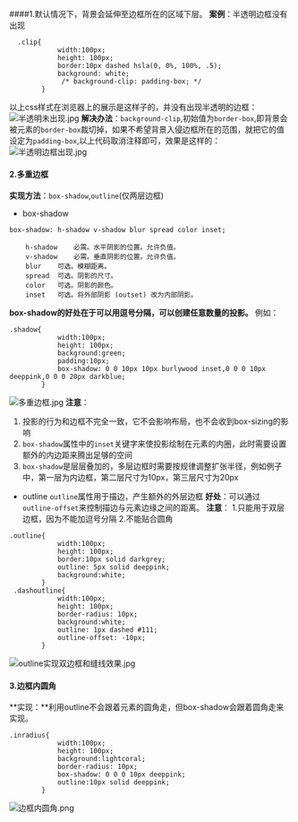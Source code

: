 ####1.默认情况下，背景会延伸至边框所在的区域下层。
**案例**：半透明边框没有出现
````
  .clip{
            width:100px;
            height: 100px;
            border:10px dashed hsla(0, 0%, 100%, .5);
            background: white;
             /* background-clip: padding-box; */
        }
````
以上css样式在浏览器上的展示是这样子的，并没有出现半透明的边框：
![半透明未出现.jpg](https://upload-images.jianshu.io/upload_images/13613564-bda3d69e5427546a.jpg?imageMogr2/auto-orient/strip%7CimageView2/2/w/1240)
**解决办法**：`background-clip`,初始值为`border-box`,即背景会被元素的`border-box`裁切掉，如果不希望背景入侵边框所在的范围，就把它的值设定为`padding-box`,以上代码取消注释即可，效果是这样的：
![半透明边框出现.jpg](https://upload-images.jianshu.io/upload_images/13613564-c33ef44d9860f4e2.jpg?imageMogr2/auto-orient/strip%7CimageView2/2/w/1240)

#### 2.多重边框
**实现方法**：`box-shadow`,`outline`(仅两层边框)
+ box-shadow
````
box-shadow: h-shadow v-shadow blur spread color inset;
````
        h-shadow	必需。水平阴影的位置。允许负值。	
        v-shadow	必需。垂直阴影的位置。允许负值。	
        blur	可选。模糊距离。	
        spread	可选。阴影的尺寸。	
        color	可选。阴影的颜色。	
        inset	可选。将外部阴影 (outset) 改为内部阴影。
**box-shadow的好处在于可以用逗号分隔，可以创建任意数量的投影。**
例如：
````
.shadow{
            width:100px;
            height: 100px;
            background:green;
            padding:10px;
            box-shadow: 0 0 10px 10px burlywood inset,0 0 0 10px deeppink,0 0 0 20px darkblue;
        }
````
![多重边框.jpg](https://upload-images.jianshu.io/upload_images/13613564-f58e0577522dbd0c.jpg?imageMogr2/auto-orient/strip%7CimageView2/2/w/1240)
**注意**：
1. 投影的行为和边框不完全一致，它不会影响布局，也不会收到box-sizing的影响
2. `box-shadow`属性中的`inset`关键字来使投影绘制在元素的内圈，此时需要设置额外的内边距来腾出足够的空间
3. `box-shadow`是层层叠加的，多层边框时需要按规律调整扩张半径，例如例子中，第一层为内边框，第二层尺寸为10px，第三层尺寸为20px
+ outline
`outline`属性用于描边，产生额外的外层边框
**好处**：可以通过`outline-offset`来控制描边与元素边缘之间的距离。
**注意**：
1.只能用于双层边框，因为不能加逗号分隔
 2.不能贴合圆角
````
.outline{
            width:100px;
            height: 100px;
            border:10px solid darkgrey;
            outline: 5px solid deeppink;
            background:white;
        }
 .dashoutline{
            width:100px;
            height: 100px;
            border-radius: 10px;
            background:white;
            outline: 1px dashed #111;
            outline-offset: -10px;
        }
````
![outline实现双边框和缝线效果.jpg](https://upload-images.jianshu.io/upload_images/13613564-3087b0b193674961.jpg?imageMogr2/auto-orient/strip%7CimageView2/2/w/1240)

#### 3.边框内圆角
**实现：**利用outline不会跟着元素的圆角走，但box-shadow会跟着圆角走来实现。
````
.inradius{
            width:100px;
            height: 100px;
            background:lightcoral;
            border-radius: 10px;
            box-shadow: 0 0 0 10px deeppink;
            outline:10px solid deeppink;
        }
````
![边框内圆角.png](https://upload-images.jianshu.io/upload_images/13613564-5eab729d8fca3062.png?imageMogr2/auto-orient/strip%7CimageView2/2/w/1240)



